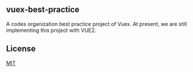 ## vuex-best-practice
A codes organization best practice project of Vuex. At present, we are still implementing this project with VUE2.

## License
[MIT](https://github.com/tjcchen/vuex-best-practice/blob/main/LICENSE)
